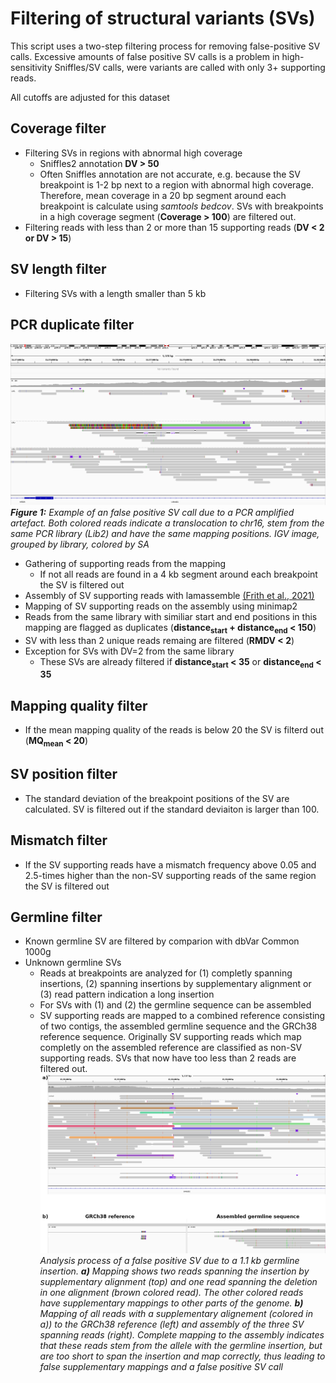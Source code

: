 # Filtering of structural variants (SVs)
This script uses a two-step filtering process for removing false-positive SV calls. Excessive amounts of false positive SV calls is a problem in high-sensitivity Sniffles/SV calls, were variants are called with only 3+ supporting reads.

All cutoffs are adjusted for this dataset

## Coverage filter
- Filtering SVs in regions with abnormal high coverage
  - Sniffles2 annotation **DV > 50**
  - Often Sniffles annotation are not accurate, e.g. because the SV breakpoint is 1-2 bp next to a region with abnormal high coverage. Therefore, mean coverage in a 20 bp segment around each breakpoint is calculate using *samtools bedcov*. SVs with breakpoints in a high coverage segment (**Coverage > 100**) are filtered out.
- Filtering reads with less than 2 or more than 15 supporting reads (**DV < 2 or DV > 15**)
## SV length filter
- Filtering SVs with a length smaller than 5 kb
## PCR duplicate filter
![DV2 duplicates](DV2_duplicates.png)
***Figure 1:** Example of an false positive SV call due to a PCR amplified artefact. Both colored reads indicate a translocation to chr16, stem from the same PCR library (Lib2) and have the same mapping positions. IGV image, grouped by library, colored by SA*
- Gathering of supporting reads from the mapping
  - If not all reads are found in a 4 kb segment around each breakpoint the SV is filtered out
- Assembly of SV supporting reads with lamassemble [(Frith et al., 2021)](https://pubmed.ncbi.nlm.nih.gov/33289891/)
- Mapping of SV supporting reads on the assembly using minimap2
- Reads from the same library with similiar start and end positions in this mapping are flagged as duplicates (**distance<sub>start</sub> + distance<sub>end</sub> < 150**)
- SV with less than 2 unique reads remaing are filtered (**RMDV < 2**)
- Exception for SVs with DV=2 from the same library
  - These SVs are already filtered if **distance<sub>start</sub> < 35** or **distance<sub>end</sub> < 35**
## Mapping quality filter
- If the mean mapping quality of the reads is below 20 the SV is filterd out (**MQ<sub>mean</sub> < 20**)
## SV position filter
- The standard deviation of the breakpoint positions of the SV are calculated. SV is filtered out if the standard deviaiton is larger than 100.
## Mismatch filter
- If the SV supporting reads have a mismatch frequency above 0.05 and 2.5-times higher than the non-SV supporting reads of the same region the SV is filtered out
## Germline filter
- Known germline SV are filtered by comparion with dbVar Common 1000g
- Unknown germline SVs
  - Reads at breakpoints are analyzed for (1) completly spanning insertions, (2) spanning insertions by supplementary alignment or (3) read pattern indication a long insertion
  - For SVs with (1) and (2) the germline sequence can be assembled
  - SV supporting reads are mapped to a combined reference consisting of two contigs, the assembled germline sequence and the GRCh38 reference sequence. Originally SV supporting reads which map completly on the assembled reference are classified as non-SV supporting reads. SVs that now have too less than 2 reads are filtered out.
![Medium insertion](medium_insertion.png)
*Analysis process of a false positive SV due to a 1.1 kb germline insertion. **a)** Mapping shows two reads spanning the insertion by supplementary alignment (top) and one read spanning the deletion in one alignment (brown colored read). The other colored reads have supplementary mappings to other parts of the genome. **b)** Mapping of all reads with a supplementary alignement (colored in a)) to the GRCh38 reference (left) and assembly of the three SV spanning reads (right). Complete mapping to the assembly indicates that these reads stem from the allele with the germline insertion, but are too short to span the insertion and map correctly, thus leading to false supplementary mappings and a false positive SV call*
